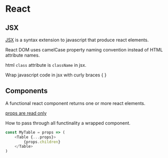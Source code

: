 # React

## JSX
[JSX](https://reactjs.org/docs/introducing-jsx.html) is a syntax extension to javascript that produce react elements.

React DOM uses camelCase property naming convention instead of HTML attribute names.  

html ```class``` attribute is ```className``` in jsx.

Wrap javascript code in jsx with curly braces { } 

## Components
A functional react component returns one or more react elements.  

[props are read only](https://reactjs.org/docs/components-and-props.html#props-are-read-only)  

How to pass through all functinality a wrapped component.
```javascript
const MyTable = props => (
    <Table {...props}>
        {props.children}
    </Table>
)
```